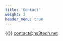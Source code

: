 ```yaml
---
title: 'Contact'
weight: 3
header_menu: true
---
```


{{<icon class="fa fa-envelope">}}&nbsp;[contact@hs3tech.net](contact@hs3tech.net)